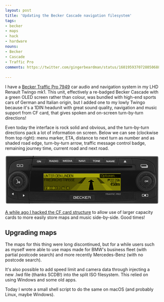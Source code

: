 ```yaml
---
layout: post
title: 'Updating the Becker Cascade navigation filesystem'
tags:
- becker
- maps
- hack
- hardware
nouns:
- Becker
- Cascade
- Traffic Pro
comments: https://twitter.com/gingerbeardman/status/1601959370728050688

---
```


I have a [Becker Traffic Pro 7949](https://ifdesign.com/en/winner-ranking/project/becker-traffic-pro-7949/2069) car audio and navigation system in my LHD Renault Twingo mk1. This unit, effectively a re-badged Becker Cascade with a green OLED screen rather than colour, was bundled with high-end sports cars of German and Italian origin, but I added one to my lowly Twingo because it's a 1DIN headunit with great sound quality, navigation and music support from CF card, that gives spoken and on-screen turn-by-turn directions!

Even today the interface is rock solid and obvious, and the turn-by-turn directions pack a lot of information on screen. Below we can see (clockwise from top right): menu marker, ETA, distance to next turn as number and as shaded road edge, turn-by-turn arrow, traffic message control badge, remaining journey time, current road and next road.

![PNG](/images/posts/becker-7949.png)

[A while ago I hacked the CF card structure](/2009/09/05/hacking-the-becker-cascade-navigation-cf-card/) to allow use of larger capacity cards to more easily store maps and music side-by-side. Good times!

## Upgrading maps

The maps for this thing were long discontinued, but for a while users such as myself were able to use maps made for BMW's business fleet (with partial postcode search) and more recently Mercedes-Benz (with no postcode search). 

It's also possible to add speed limit and camera data through injecting a new .lwd file (thanks SCDB!) into the split ISO filesystem. This relied on using Windows and some old apps.

Today I wrote a small shell script to do the same on macOS (and probably Linux, maybe Windows).

<script src="https://gist.github.com/gingerbeardman/f18de0abe61c8dd548b4901b606bf39b.js"></script>
